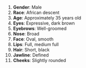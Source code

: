 1. **Gender**: Male
2. **Race**: African descent
3. **Age**: Approximately 35 years old
4. **Eyes**: Expressive, dark brown
5. **Eyebrows**: Well-groomed
6. **Nose**: Broad
7. **Face**: Oval, smooth
8. **Lips**: Full, medium full
9. **Hair**: Short, black
10. **Jawline**: Defined
11. **Cheeks**: Slightly rounded